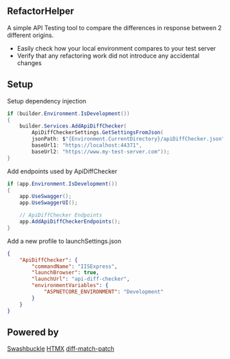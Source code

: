## RefactorHelper

A simple API Testing tool to compare the differences in response between 2 different origins.

* Easily check how your local environment compares to your test server
* Verify that any refactoring work did not introduce any accidental changes

## Setup

Setup dependency injection

```csharp
if (builder.Environment.IsDevelopment())
{
    builder.Services.AddApiDiffChecker(
        ApiDiffCheckerSettings.GetSettingsFromJson(
        jsonPath: $"{Environment.CurrentDirectory}/apiDiffChecker.json", // <-- your settings will be saved here
        baseUrl1: "https://localhost:44371",                             // <-- your local url
        baseUrl2: "https://www.my-test-server.com"));                    // <-- url of your test server
} 
```

Add endpoints used by ApiDiffChecker

```csharp
if (app.Environment.IsDevelopment())
{
    app.UseSwagger();
    app.UseSwaggerUI();

    // ApiDiffChecker Endpoints
    app.AddApiDiffCheckerEndpoints();
}
```

Add a new profile to launchSettings.json

```json
{
    "ApiDiffChecker": {
        "commandName": "IISExpress",
        "launchBrowser": true,
        "launchUrl": "api-diff-checker",
        "environmentVariables": {
            "ASPNETCORE_ENVIRONMENT": "Development"
        }
    }
}
```

## Powered by

[Swashbuckle](https://github.com/domaindrivendev/Swashbuckle.AspNetCore)
[HTMX](https://htmx.org/)
[diff-match-patch](https://github.com/google/diff-match-patch)